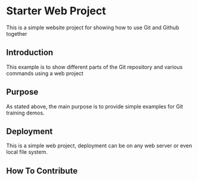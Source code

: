 # Starter Web Project
This is a simple website project for showing how to use Git and Github together

## Introduction
This example is to show different parts of the Git repository and various commands using a web project

## Purpose
As stated above, the main purpose is to provide simple examples for Git training demos.

## Deployment 
This is a simple web project, deployment can be on any web server or even local file system.

## How To Contribute
